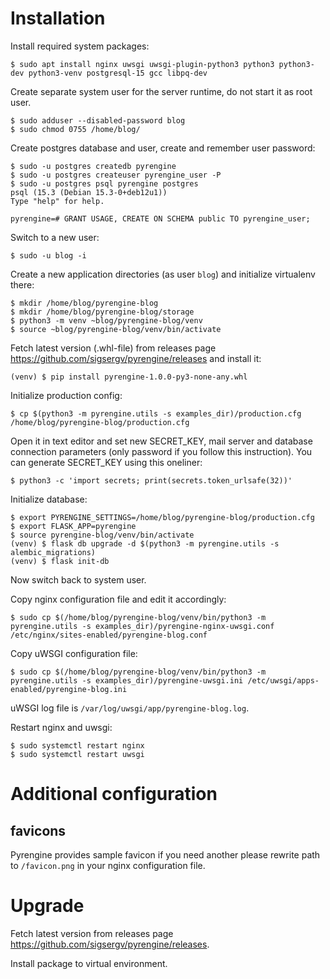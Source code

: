 # Installation

Install required system packages:

~~~~
$ sudo apt install nginx uwsgi uwsgi-plugin-python3 python3 python3-dev python3-venv postgresql-15 gcc libpq-dev
~~~~

Create separate system user for the server runtime, do not start it as root user.

~~~~
$ sudo adduser --disabled-password blog
$ sudo chmod 0755 /home/blog/
~~~~

Create postgres database and user, create and remember user password:

~~~~
$ sudo -u postgres createdb pyrengine
$ sudo -u postgres createuser pyrengine_user -P
$ sudo -u postgres psql pyrengine postgres
psql (15.3 (Debian 15.3-0+deb12u1))
Type "help" for help.

pyrengine=# GRANT USAGE, CREATE ON SCHEMA public TO pyrengine_user;
~~~~

Switch to a new user:

~~~~
$ sudo -u blog -i
~~~~

Create a new application directories (as user `blog`) and initialize virtualenv there:

~~~~
$ mkdir /home/blog/pyrengine-blog
$ mkdir /home/blog/pyrengine-blog/storage
$ python3 -m venv ~blog/pyrengine-blog/venv
$ source ~blog/pyrengine-blog/venv/bin/activate
~~~~

Fetch latest version (.whl-file) from releases page <https://github.com/sigsergv/pyrengine/releases> and install it:

~~~~
(venv) $ pip install pyrengine-1.0.0-py3-none-any.whl
~~~~

Initialize production config:

~~~~
$ cp $(python3 -m pyrengine.utils -s examples_dir)/production.cfg /home/blog/pyrengine-blog/production.cfg
~~~~

Open it in text editor and set new SECRET_KEY, mail server and database connection parameters (only password if you follow this instruction). You can generate SECRET_KEY using this oneliner: 

~~~~
$ python3 -c 'import secrets; print(secrets.token_urlsafe(32))'
~~~~

Initialize database:

~~~~
$ export PYRENGINE_SETTINGS=/home/blog/pyrengine-blog/production.cfg
$ export FLASK_APP=pyrengine
$ source pyrengine-blog/venv/bin/activate
(venv) $ flask db upgrade -d $(python3 -m pyrengine.utils -s alembic_migrations)
(venv) $ flask init-db
~~~~

Now switch back to system user.

Copy nginx configuration file and edit it accordingly:

~~~~
$ sudo cp $(/home/blog/pyrengine-blog/venv/bin/python3 -m pyrengine.utils -s examples_dir)/pyrengine-nginx-uwsgi.conf /etc/nginx/sites-enabled/pyrengine-blog.conf
~~~~

Copy uWSGI configuration file:

~~~~
$ sudo cp $(/home/blog/pyrengine-blog/venv/bin/python3 -m pyrengine.utils -s examples_dir)/pyrengine-uwsgi.ini /etc/uwsgi/apps-enabled/pyrengine-blog.ini
~~~~

uWSGI log file is `/var/log/uwsgi/app/pyrengine-blog.log`.

Restart nginx and uwsgi:

~~~~
$ sudo systemctl restart nginx
$ sudo systemctl restart uwsgi
~~~~

# Additional configuration

## favicons

Pyrengine provides sample favicon if you need another please rewrite path to `/favicon.png` in your nginx configuration file.

# Upgrade

Fetch latest version from releases page <https://github.com/sigsergv/pyrengine/releases>.

Install package to virtual environment.
